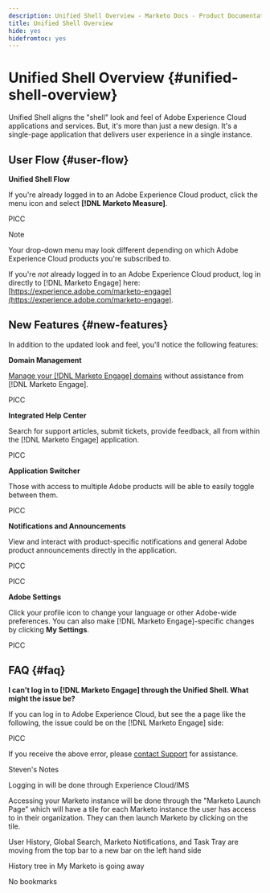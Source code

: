 ```yaml
---
description: Unified Shell Overview - Marketo Docs - Product Documentation
title: Unified Shell Overview
hide: yes
hidefromtoc: yes
---
```

# Unified Shell Overview {#unified-shell-overview}

Unified Shell aligns the "shell" look and feel of Adobe Experience Cloud applications and services. But, it's more than just a new design. It's a single-page application that delivers user experience in a single instance.

## User Flow {#user-flow}

**Unified Shell Flow**

If you're already logged in to an Adobe Experience Cloud product, click the menu icon and select **[!DNL Marketo Measure]**.

PICC

>[!NOTE]
>
>Your drop-down menu may look different depending on which Adobe Experience Cloud products you're subscribed to.

If you're _not_ already logged in to an Adobe Experience Cloud product, log in directly to [!DNL Marketo Engage] here: [https://experience.adobe.com/marketo-engage](https://experience.adobe.com/marketo-engage).

## New Features {#new-features}

In addition to the updated look and feel, you'll notice the following features:

**Domain Management**

[Manage your [!DNL Marketo Engage] domains](/help/marketo/product-docs/administration/email-setup/add-multiple-branding-domains/add-an-additional-branding-domain.md) without assistance from [!DNL Marketo Engage].

PICC

**Integrated Help Center**

Search for support articles, submit tickets, provide feedback, all from within the [!DNL Marketo Engage] application.

PICC

**Application Switcher**

Those with access to multiple Adobe products will be able to easily toggle between them.

PICC

**Notifications and Announcements**

View and interact with product-specific notifications and general Adobe product announcements directly in the application.

PICC

PICC

**Adobe Settings**

Click your profile icon to change your language or other Adobe-wide preferences. You can also make [!DNL Marketo Engage]-specific changes by clicking **My Settings**.

PICC

## FAQ {#faq}

**I can't log in to [!DNL Marketo Engage] through the Unified Shell. What might the issue be?**

If you can log in to Adobe Experience Cloud, but see the a page like the following, the issue could be on the [!DNL Marketo Engage] side:

PICC

If you receive the above error, please [contact Support](https://nation.marketo.com/t5/support/ct-p/Support) for assistance.

Steven's Notes

Logging in will be done through Experience Cloud/IMS

Accessing your Marketo instance will be done through the "Marketo Launch Page" which will have a tile for each Marketo instance the user has access to in their organization. They can then launch Marketo by clicking on the tile.

User History, Global Search, Marketo Notifications, and Task Tray are moving from the top bar to a new bar on the left hand side

History tree in My Marketo is going away

No bookmarks
